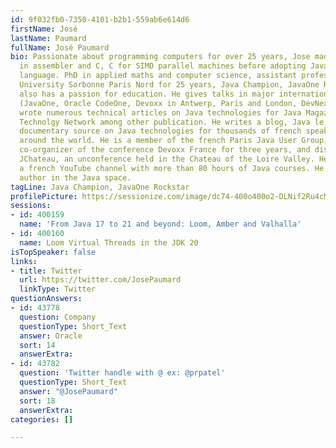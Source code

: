 ```yaml
---
id: 9f032fb0-7350-4101-b2b1-559ab6e614d6
firstName: José
lastName: Paumard
fullName: José Paumard
bio: Passionate about programming computers for over 25 years, Jose made his debut
  in assembler and C, C for SIMD parallel machines before adopting Java as an object-oriented
  language. PhD in applied maths and computer science, assistant professor at the
  University Sorbonne Paris Nord for 25 years, Java Champion, JavaOne Rockstar, Jose
  also has a passion for education. He gives talks in major international Java conferences
  (JavaOne, Oracle CodeOne, Devoxx in Antwerp, Paris and London, DevNexus, GoTo).  He
  wrote numerous technical articles on Java technologies for Java Magazine, Oracle
  Technolgy Network among other publication. He writes a blog, Java le soir, French
  documentary source on Java technologies for thousands of french speaking developers
  around the world. He is a member of the french Paris Java User Group, has been a
  co-organizer of the conference Devoxx France for three years, and disorganizer of
  JChateau, an unconference held in the Chateau of the Loire Valley. He maintains
  a french YouTube channel with more than 80 hours of Java courses. He is also a Pluralsight
  author in the Java space.
tagLine: Java Champion, JavaOne Rockstar
profilePicture: https://sessionize.com/image/dc74-400o400o2-DLNif2Ru4cM7AKEvAc1Ux.jpg
sessions:
- id: 400159
  name: 'From Java 17 to 21 and beyond: Loom, Amber and Valhalla'
- id: 400160
  name: Loom Virtual Threads in the JDK 20
isTopSpeaker: false
links:
- title: Twitter
  url: https://twitter.com/JosePaumard
  linkType: Twitter
questionAnswers:
- id: 43778
  question: Company
  questionType: Short_Text
  answer: Oracle
  sort: 14
  answerExtra: 
- id: 43782
  question: 'Twitter handle with @ ex: @prpatel'
  questionType: Short_Text
  answer: "@JosePaumard"
  sort: 18
  answerExtra: 
categories: []

---
```

